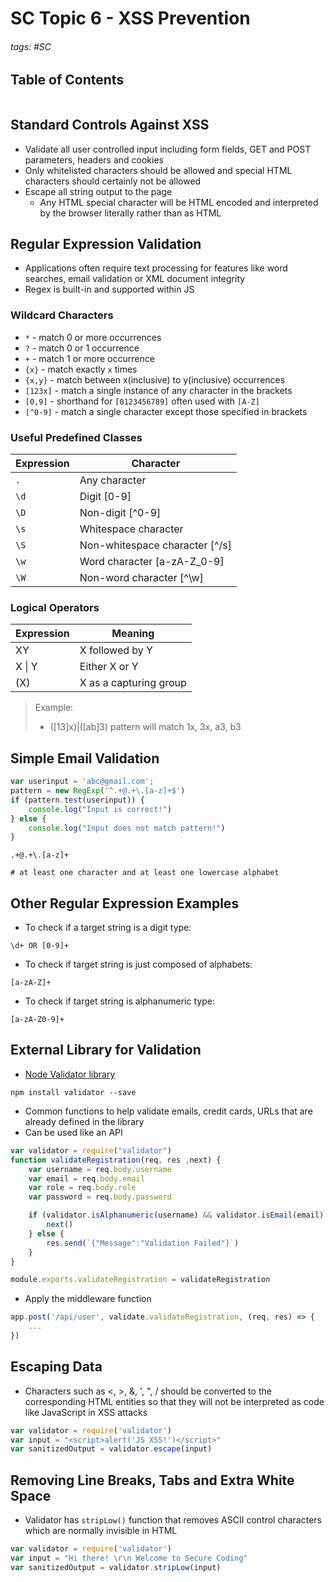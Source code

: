 # SC Topic 6 - XSS Prevention

###### tags: #SC 

## Table of Contents
```toc
```

## Standard Controls Against XSS
- Validate all user controlled input including form fields, GET and POST parameters, headers and cookies
- Only whitelisted characters should be allowed and special HTML characters should certainly not be allowed
- Escape all string output to the page
	- Any HTML special character will be HTML encoded and interpreted by the browser literally rather than as HTML

## Regular Expression Validation
- Applications often require text processing for features like word searches, email validation or XML document integrity
- Regex is built-in and supported within JS

### Wildcard Characters
- `*` - match 0 or more occurrences
- `?` - match 0 or 1 occurrence
- `+` - match 1 or more occurrence 
- `{x}` - match exactly `x` times
- `{x,y}` - match between x(inclusive) to y(inclusive) occurrences
- `[123x]` - match a single instance of any character in the brackets
- `[0,9]` - shorthand for `[0123456789]` often used with `[A-Z]`
- `[^0-9]` - match a single character except those specified in brackets

### Useful Predefined Classes
| Expression | Character                        |
| ---------- | -------------------------------- |
| `.`        | Any character                                 |
| `\d`       | Digit \[0-9\]                    |
| `\D`       | Non-digit \[^0-9\]               |
| `\s`       | Whitespace character             |
| `\S`       | Non-whitespace character \[^/s\] |
| `\w`       | Word character \[a-zA-Z_0-9\]    |
| `\W`       | Non-word character \[^\\w\]      |

### Logical Operators
| Expression | Meaning                |
| ---------- | ---------------------- |
| XY         | X followed by Y        |
| X \| Y     | Either X or Y          |
| (X)        | X as a capturing group |

> Example:
> - (\[13\]x)|(\[ab\]3) pattern will match 1x, 3x, a3, b3

## Simple Email Validation
```js
var userinput = 'abc@gmail.com';
pattern = new RegExp('^.+@.+\.[a-z]+$')
if (pattern.test(userinput)) {
	console.log("Input is correct!")
} else {
	console.log("Input does not match pattern!")
}
```
```
.+@.+\.[a-z]+

# at least one character and at least one lowercase alphabet
```
## Other Regular Expression Examples
- To check if a target string is a digit type:
```
\d+ OR [0-9]+
```
- To check if target string is just composed of alphabets:
```
[a-zA-Z]+
```
- To check if target string is alphanumeric type:
```
[a-zA-Z0-9]+
```

## External Library for Validation
- [Node Validator library](https://www.npmjs.com/package/validator)
```
npm install validator --save
```
- Common functions to help validate emails, credit cards, URLs that are already defined in the library
- Can be used like an API

```js
var validator = require("validator")
function validateRegistration(req, res ,next) {
	var username = req.body.username
	var email = req.body.email
	var role = req.body.role
	var password = req.body.password

	if (validator.isAlphanumeric(username) && validator.isEmail(email) && (role == 'user' || role == 'admin') && validator.isAlphanumeric(password) && password.length > 7) {
		next()
	} else {
		res.send(`{"Message":"Validation Failed"}`)
	}
}

module.exports.validateRegistration = validateRegistration
```

- Apply the middleware function 
```js
app.post('/api/user', validate.validateRegistration, (req, res) => {
	...
})
```
## Escaping Data
- Characters such as <, >, &, ', ", / should be converted to the corresponding HTML entities so that they will not be interpreted as code like JavaScript in XSS attacks
```js
var validator = require('validator')
var input = "<script>alert('JS XSS!')</script>"
var sanitizedOutput = validator.escape(input)
```

## Removing Line Breaks, Tabs and Extra White Space
- Validator has `stripLow()` function that removes ASCII control characters which are normally invisible in HTML
```js
var validator = require('validator')
var input = "Hi there! \r\n Welcome to Secure Coding"
var sanitizedOutput = validator.stripLow(input)
```